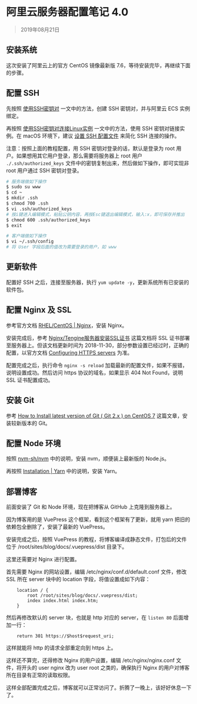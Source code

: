 # 阿里云服务器配置笔记 4.0

> 2019年08月21日

## 安装系统

这次安装了阿里云上的官方 CentOS 镜像最新版 7.6，等待安装完毕，再继续下面的步骤。

## 配置 SSH

先按照 [使用SSH密钥对](https://help.aliyun.com/document_detail/51793.html) 一文中的方法，创建 SSH 密钥对，并与阿里云 ECS 实例绑定。

再按照 [使用SSH密钥对连接Linux实例](https://help.aliyun.com/document_detail/51798.html) 一文中的方法，使用 SSH 密钥对链接实例。在 macOS 环境下，建议 [设置 SSH 配置文件](https://help.aliyun.com/document_detail/51798.html#title-7je-5ba-sm2) 来简化 SSH 连接的操作。

注意：按照上面的教程配置，用 SSH 密钥对登录的话，默认是登录为 root 用户。如果想用其它用户登录，那么需要将服务器上 root 用户 `./.ssh/authorized_keys` 文件中的密钥复制出来，然后做如下操作，即可实现非 root 用户通过 SSH 密钥对登录。

```bash
# 服务端做如下操作
$ sudo su www
$ cd ~
$ mkdir .ssh
$ chmod 700 .ssh
$ vi .ssh/authorized_keys
# 按i键进入编辑模式，粘贴公钥内容，再按Esc键退出编辑模式，输入:x，即可保存并推出
$ chmod 600 .ssh/authorized_keys
$ exit
```

```bash
# 客户端做如下操作
$ vi ~/.ssh/config
# 将 User 字段后面的值改为需要登录的用户，如 www
```

## 更新软件

配置好 SSH 之后，连接至服务器，执行 `yum update -y`，更新系统所有已安装的软件包。

## 配置 Nginx 及 SSL

参考官方文档 [RHEL/CentOS | Nginx](http://nginx.org/en/linux_packages.html#RHEL-CentOS)，安装 Nginx。

安装完成后，参考 [Nginx/Tengine服务器安装SSL证书](https://help.aliyun.com/knowledge_detail/95491.html) 这篇文档将 SSL 证书部署至服务器上。但该文档更新时间为 2018-11-30，部分参数设置已经过时，正确的配置，以官方文档 [Configuring HTTPS servers](http://nginx.org/en/docs/http/configuring_https_servers.html) 为准。

配置完成之后，执行命令 `nginx -s reload` 加载最新的配置文件，如果不报错，说明设置成功。然后访问 https 协议的域名，如果显示 404 Not Found，说明 SSL 证书配置成功。

## 安装 Git

参考 [How to Install latest version of Git ( Git 2.x ) on CentOS 7](https://computingforgeeks.com/how-to-install-latest-version-of-git-git-2-x-on-centos-7/) 这篇文章，安装较新版本的 Git。

## 配置 Node 环境

按照 [nvm-sh/nvm](https://github.com/nvm-sh/nvm) 中的说明，安装 nvm，顺便装上最新版的 Node.js。

再按照 [Installation | Yarn](https://yarnpkg.com/en/docs/install#centos-stable) 中的说明，安装 Yarn。

## 部署博客

前面安装了 Git 和 Node 环境，现在把博客从 GitHub 上克隆到服务器上。

因为博客用的是 VuePress 这个框架，看到这个框架有了更新，就用 yarn 把旧的依赖包全删除了，安装了最新的 VuePress。

安装完成之后，按照 VuePress 的教程，将博客编译成静态文件，打包后的文件位于 /root/sites/blog/docs/.vuepress/dist 目录下。

这里还需要对 Nginx 进行配置。

首先需要 Nginx 的网站设置，编辑 /etc/nginx/conf.d/default.conf 文件，修改 SSL 所在 server 块中的 location 字段，将值设置成如下内容：

```
    location / {
        root /root/sites/blog/docs/.vuepress/dist;
        index index.html index.htm;
    }
```

然后再修改默认的 server 块，也就是 http 对应的 server，在 `listen 80` 后面增加一行：

```
    return 301 https://$host$request_uri;
```

这样就能将 http 的请求全部重定向到 https 上。

这样还不算完，还得修改 Nginx 的用户设置，编辑 /etc/nginx/nginx.conf 文件，将开头的 user nginx 改为 user root 之类的，确保执行 Nginx 的用户对博客所在目录有正常的读取权限。

这样全部配置完成之后，博客就可以正常访问了。折腾了一晚上，该好好休息一下了。
